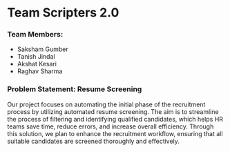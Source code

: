 
# Team Scripters 2.0

### Team Members:
- Saksham Gumber
- Tanish Jindal
- Akshat Kesari
- Raghav Sharma

### Problem Statement: Resume Screening

Our project focuses on automating the initial phase of the recruitment process by utilizing automated resume screening. The aim is to streamline the process of filtering and identifying qualified candidates, which helps HR teams save time, reduce errors, and increase overall efficiency. Through this solution, we plan to enhance the recruitment workflow, ensuring that all suitable candidates are screened thoroughly and effectively.


